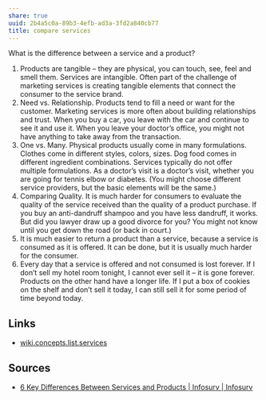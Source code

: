 ```yaml
---
share: true
uuid: 2b4a5c0a-89b3-4efb-ad3a-3fd2a840cb77
title: compare services
---
```

What is the difference between a service and a product?

1. Products are tangible – they are physical, you can touch, see, feel and smell them. Services are intangible. Often part of the challenge of marketing services is creating tangible elements that connect the consumer to the service brand.
2. Need vs. Relationship. Products tend to fill a need or want for the customer. Marketing services is more often about building relationships and trust. When you buy a car, you leave with the car and continue to see it and use it. When you leave your doctor’s office, you might not have anything to take away from the transaction.
3. One vs. Many. Physical products usually come in many formulations. Clothes come in different styles, colors, sizes. Dog food comes in different ingredient combinations. Services typically do not offer multiple formulations. As a doctor’s visit is a doctor’s visit, whether you are going for tennis elbow or diabetes. (You might choose different service providers, but the basic elements will be the same.)
4. Comparing Quality. It is much harder for consumers to evaluate the quality of the service received than the quality of a product purchase. If you buy an anti-dandruff shampoo and you have less dandruff, it works. But did you lawyer draw up a good divorce for you? You might not know until you get down the road (or back in court.)
5. It is much easier to return a product than a service, because a service is consumed as it is offered. It can be done, but it is usually much harder for the consumer.
6. Every day that a service is offered and not consumed is lost forever. If I don’t sell my hotel room tonight, I cannot ever sell it – it is gone forever. Products on the other hand have a longer life. If I put a box of cookies on the shelf and don’t sell it today, I can still sell it for some period of time beyond today.

## Links

* [wiki.concepts.list.services](/undefined)

## Sources

* [6 Key Differences Between Services and Products | Infosurv | Infosurv](https://www.infosurv.com/6-key-differences-between-marketing-services-and-products/)